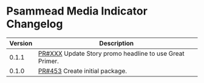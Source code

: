 # Psammead Media Indicator Changelog

<!-- prettier-ignore -->
| Version | Description |
| ------- | ----------- |
| 0.1.1   | [PR#XXX](https://github.com/BBC-News/psammead/pull/XXX) Update Story promo headline to use Great Primer. |
| 0.1.0   | [PR#453](https://github.com/BBC-News/psammead/pull/453) Create initial package. |
